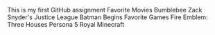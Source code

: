 This is my first GitHub assignment
Favorite Movies
Bumblebee
Zack Snyder's Justice League
Batman Begins
Favorite Games
Fire Emblem: Three Houses
Persona 5 Royal
Minecraft